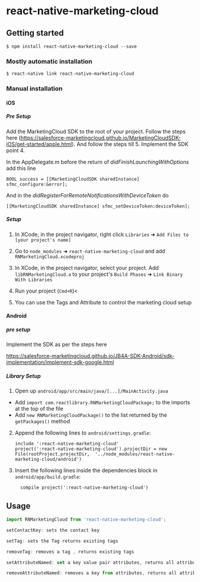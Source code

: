 
# react-native-marketing-cloud

## Getting started

`$ npm install react-native-marketing-cloud --save`

### Mostly automatic installation

`$ react-native link react-native-marketing-cloud`

### Manual installation


#### iOS

##### Pre Setup
 Add the MarketingCloud SDK to the root of your project. Follow the steps here (https://salesforce-marketingcloud.github.io/MarketingCloudSDK-iOS/get-started/apple.html). And follow the steps till 5. Implement the SDK point 4.

In the AppDelegate.m before the return of *didFinishLaunchingWithOptions* add this line 

``
  BOOL success = [[MarketingCloudSDK sharedInstance] sfmc_configure:&error];
``

And in the *didRegisterForRemoteNotificationsWithDeviceToken*  do 

`
  [[MarketingCloudSDK sharedInstance] sfmc_setDeviceToken:deviceToken];
`



##### Setup

1. In XCode, in the project navigator, right click `Libraries` ➜ `Add Files to [your project's name]`

2. Go to `node_modules` ➜ `react-native-marketing-cloud` and add `RNMarketingCloud.xcodeproj`
3. In XCode, in the project navigator, select your project. Add `libRNMarketingCloud.a` to your project's `Build Phases` ➜ `Link Binary With Libraries`
4. Run your project (`Cmd+R`)<
5. You can use the Tags and Attribute to control the marketing cloud setup

#### Android

##### pre setup


Implement the SDK as per the steps here

https://salesforce-marketingcloud.github.io/JB4A-SDK-Android/sdk-implementation/implement-sdk-google.html


##### Library Setup

1. Open up `android/app/src/main/java/[...]/MainActivity.java`
  - Add `import com.reactlibrary.RNMarketingCloudPackage;` to the imports at the top of the file
  - Add `new RNMarketingCloudPackage()` to the list returned by the `getPackages()` method
2. Append the following lines to `android/settings.gradle`:
  	```
  	include ':react-native-marketing-cloud'
  	project(':react-native-marketing-cloud').projectDir = new File(rootProject.projectDir, 	'../node_modules/react-native-marketing-cloud/android')
  	```
3. Insert the following lines inside the dependencies block in `android/app/build.gradle`:
  	```
      compile project(':react-native-marketing-cloud')
  	```



## Usage
```javascript
import RNMarketingCloud from 'react-native-marketing-cloud';

setContactKey: sets the contact key

setTag: sets the Tag returns existing tags

removeTag: removes a tag , returns existing tags

setAttributeNamed: set a key value pair attributes, returns all attributes

removeAttributeNamed: removes a key from attributes, returns all attributes
```
  